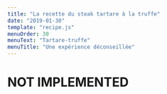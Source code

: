 ```yaml
---
title: "La recette du steak tartare à la truffe"
date: "2019-01-30"
template: "recipe.js"
menuOrder: 30
menuText: "Tartare-truffe"
menuTitle: "Une expérience déconseillée"
---
```

# NOT IMPLEMENTED
